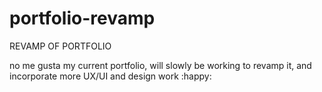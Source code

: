 # portfolio-revamp
REVAMP OF PORTFOLIO

no me gusta my current portfolio, will slowly be working to revamp it, and incorporate more UX/UI and design work :happy: